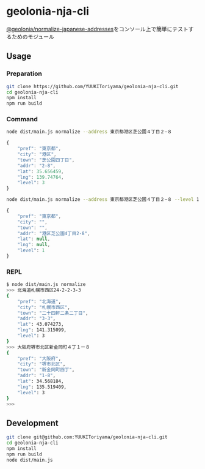 # geolonia-nja-cli

[@geolonia/normalize-japanese-addresses](https://github.com/geolonia/normalize-japanese-addresses)をコンソール上で簡単にテストするためのモジュール

## Usage

### Preparation

```bash
git clone https://github.com/YUUKIToriyama/geolonia-nja-cli.git
cd geolonia-nja-cli
npm install
npm run build
```

### Command

```bash
node dist/main.js normalize --address 東京都港区芝公園４丁目２−８
```
```javascript
{
	"pref": "東京都",
	"city": "港区",
	"town": "芝公園四丁目",
	"addr": "2-8",
	"lat": 35.656459,
	"lng": 139.74764,
	"level": 3
}
```

```bash
node dist/main.js normalize --address 東京都港区芝公園４丁目２−８ --level 1
```
```javascript
{
	"pref": "東京都",
	"city": "",
	"town": "",
	"addr": "港区芝公園4丁目2-8",
	"lat": null,
	"lng": null,
	"level": 1
}
```

### REPL

```bash
$ node dist/main.js normalize
>>> 北海道札幌市西区24-2-2-3-3
{
	"pref": "北海道",
	"city": "札幌市西区",
	"town": "二十四軒二条二丁目",
	"addr": "3-3",
	"lat": 43.074273,
	"lng": 141.315099,
	"level": 3
}
>>> 大阪府堺市北区新金岡町４丁１ー８
{
	"pref": "大阪府",
	"city": "堺市北区",
	"town": "新金岡町四丁",
	"addr": "1-8",
	"lat": 34.568184,
	"lng": 135.519409,
	"level": 3
}
>>> 
```

## Development

```bash
git clone git@github.com:YUUKIToriyama/geolonia-nja-cli.git
cd geolonia-nja-cli
npm install
npm run build
node dist/main.js
```